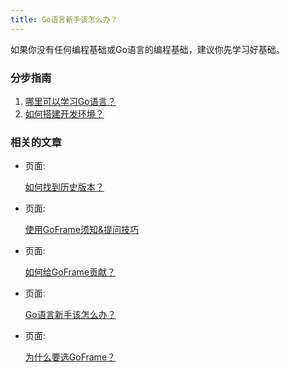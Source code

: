 ```yaml
---
title: Go语言新手该怎么办？
---
```


如果你没有任何编程基础或Go语言的编程基础，建议你先学习好基础。

### 分步指南

1. [哪里可以学习Go语言？](/docs/其他资料/GoFrame官方教程)
2. [如何搭建开发环境？](/docs/项目开发/准备工作)

### 相关的文章

- 页面:

  [如何找到历史版本？](/docs/其他资料/文档小助手-向导/如何找到历史版本？)

- 页面:

  [使用GoFrame须知&提问技巧](/docs/其他资料/文档小助手-向导/使用GoFrame须知&提问技巧)

- 页面:

  [如何给GoFrame贡献？](/docs/其他资料/文档小助手-向导/如何给GoFrame贡献？)

- 页面:

  [Go语言新手该怎么办？](/docs/其他资料/文档小助手-向导/Go语言新手该怎么办？)

- 页面:

  [为什么要选GoFrame？](/docs/其他资料/文档小助手-向导/为什么要选GoFrame？)